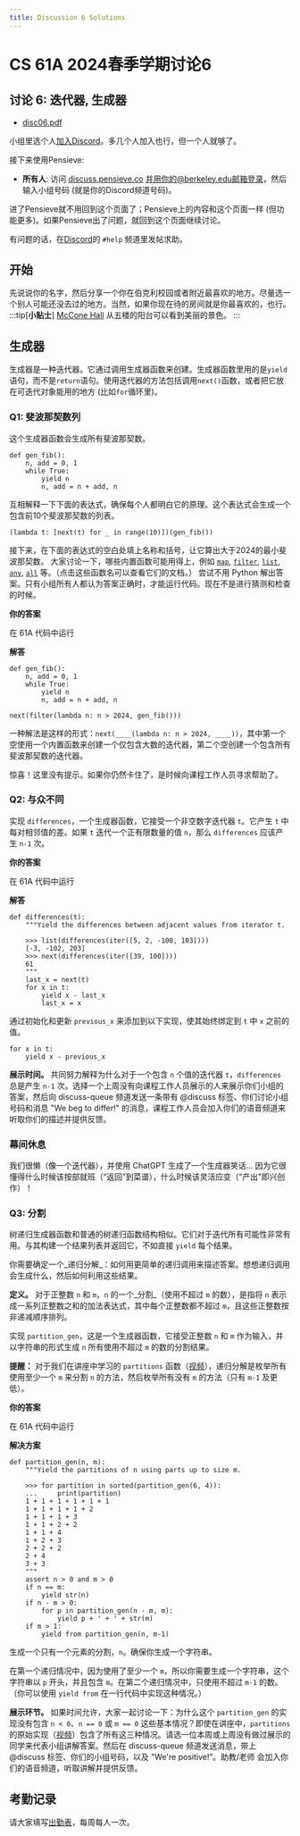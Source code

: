 ```yaml
---
title: Discussion 6 Solutions
---
```


# CS 61A 2024春季学期讨论6

## 讨论 6: 迭代器, 生成器

-   [disc06.pdf](/resource/cs61a/disc06.pdf)

小组里选个人[加入Discord](https://cs61a.org/articles/discord)。多几个人加入也行，但一个人就够了。

接下来使用Pensieve:

-   **所有人**: 访问 [discuss.pensieve.co](http://discuss.pensieve.co/) 并用你的@berkeley.edu邮箱登录，然后输入小组号码 (就是你的Discord频道号码)。

进了Pensieve就不用回到这个页面了；Pensieve上的内容和这个页面一样 (但功能更多)。如果Pensieve出了问题，就回到这个页面继续讨论。

有问题的话，在[Discord](https://cs61a.org/articles/discord/)的 `#help` 频道里发帖求助。

## 开始

先说说你的名字，然后分享一个你在伯克利校园或者附近最喜欢的地方。尽量选一个别人可能还没去过的地方。当然，如果你现在待的房间就是你最喜欢的，也行。
:::tip[**小贴士**]
[McCone Hall](https://www.campus-maps.com/university-of-california-berkeley/mccone-hall/) 从五楼的阳台可以看到美丽的景色。
:::

## 生成器

生成器是一种迭代器。它通过调用生成器函数来创建。生成器函数里用的是`yield`语句，而不是`return`语句。使用迭代器的方法包括调用`next()`函数，或者把它放在可迭代对象能用的地方 (比如`for`循环里)。

### Q1: 斐波那契数列

这个生成器函数会生成所有斐波那契数。

```
def gen_fib():
    n, add = 0, 1
    while True:
        yield n
        n, add = n + add, n
```

互相解释一下下面的表达式，确保每个人都明白它的原理。这个表达式会生成一个包含前10个斐波那契数的列表。

```
(lambda t: [next(t) for _ in range(10)])(gen_fib())
```

接下来，在下面的表达式的空白处填上名称和括号，让它算出大于2024的最小斐波那契数。
大家讨论一下，哪些内置函数可能用得上，例如 [`map`](https://docs.python.org/3/library/functions.html#map), [`filter`](https://docs.python.org/3/library/functions.html#filter), [`list`](https://docs.python.org/3/library/functions.html#func-list), [`any`](https://docs.python.org/3/library/functions.html#any), [`all`](https://docs.python.org/3/library/functions.html#all) 等。（点击这些函数名可以查看它们的文档。） 尝试不用 Python 解出答案。只有小组所有人都认为答案正确时，才能运行代码。现在不是进行猜测和检查的时候。

**你的答案**

在 61A 代码中运行

**解答**

```
def gen_fib():
    n, add = 0, 1
    while True:
        yield n
        n, add = n + add, n

next(filter(lambda n: n > 2024, gen_fib()))

```

一种解法是这样的形式：`next(____(lambda n: n > 2024, ____))`，其中第一个空使用一个内置函数来创建一个仅包含大数的迭代器，第二个空创建一个包含所有斐波那契数的迭代器。

惊喜！这里没有提示。如果你仍然卡住了，是时候向课程工作人员寻求帮助了。

### Q2: 与众不同

实现 `differences`，一个生成器函数，它接受一个非空数字迭代器 `t`。它产生 `t` 中每对相邻值的差。如果 `t` 迭代一个正有限数量的值 `n`，那么 `differences` 应该产生 `n-1` 次。

**你的答案**

在 61A 代码中运行

**解答**

```
def differences(t):
    """Yield the differences between adjacent values from iterator t.

    >>> list(differences(iter([5, 2, -100, 103])))
    [-3, -102, 203]
    >>> next(differences(iter([39, 100])))
    61
    """
    last_x = next(t)
    for x in t:
        yield x - last_x
        last_x = x

```

通过初始化和更新 `previous_x` 来添加到以下实现，使其始终绑定到 `t` 中 `x` 之前的值。

```
for x in t:
    yield x - previous_x
```

**展示时间。** 共同努力解释为什么对于一个包含 `n` 个值的迭代器 `t`，`differences` 总是产生 `n-1` 次。选择一个上周没有向课程工作人员展示的人来展示你们小组的答案，然后向 discuss-queue 频道发送一条带有 @discuss 标签、你们讨论小组号码和消息 "We beg to differ!" 的消息，课程工作人员会加入你们的语音频道来听取你们的描述并提供反馈。

### 幕间休息

我们很懒（像一个迭代器），并使用 ChatGPT 生成了一个生成器笑话...
因为它很懂得什么时候该按部就班（“返回”到菜谱），什么时候该灵活应变（“产出”即兴创作）！

### Q3: 分割

树递归生成器函数和普通的树递归函数结构相似。它们对于迭代所有可能性非常有用。与其构建一个结果列表并返回它，不如直接 `yield` 每个结果。

你需要确定一个_递归分解_：如何用更简单的递归调用来描述答案。想想递归调用会生成什么，然后如何利用这些结果。

**定义。** 对于正整数 `n` 和 `m`，`n` 的一个_分割_（使用不超过 `m` 的数），是指将 `n` 表示成一系列正整数之和的加法表达式，其中每个正整数都不超过 `m`，且这些正整数按非递减顺序排列。

实现 `partition_gen`，这是一个生成器函数，它接受正整数 `n` 和 `m` 作为输入，并以字符串的形式生成 `n` 所有使用不超过 `m` 的数的分割结果。

**提醒：** 对于我们在讲座中学习的 `partitions` 函数（[视频](https://youtu.be/DvgT4dnSMVM)），递归分解是枚举所有使用至少一个 `m` 来分割 `n` 的方法，然后枚举所有没有 `m` 的方法（只有 `m-1` 及更低）。

**你的答案**

在 61A 代码中运行

**解决方案**

```
def partition_gen(n, m):
    """Yield the partitions of n using parts up to size m.

    >>> for partition in sorted(partition_gen(6, 4)):
    ...     print(partition)
    1 + 1 + 1 + 1 + 1 + 1
    1 + 1 + 1 + 1 + 2
    1 + 1 + 1 + 3
    1 + 1 + 2 + 2
    1 + 1 + 4
    1 + 2 + 3
    2 + 2 + 2
    2 + 4
    3 + 3
    """
    assert n > 0 and m > 0
    if n == m:
        yield str(n)
    if n - m > 0:
        for p in partition_gen(n - m, m):
            yield p + ' + ' + str(m)
    if m > 1:
        yield from partition_gen(n, m-1)

```

生成一个只有一个元素的分割，`n`。确保你生成一个字符串。

在第一个递归情况中，因为使用了至少一个 `m`，所以你需要生成一个字符串，这个字符串以 `p` 开头，并且包含 `m`。在第二个递归情况中，只使用不超过 `m-1` 的数。（你可以使用 `yield from` 在一行代码中实现这种情况。）

**展示环节。** 如果时间允许，大家一起讨论一下：为什么这个 `partition_gen` 的实现没有包含 `n < 0`、`n == 0` 或 `m == 0` 这些基本情况？即使在讲座中，`partitions` 的原始实现（[视频](https://youtu.be/DvgT4dnSMVM?si=MEkqzloqIcbD1-09&t=515)）包含了所有这三种情况。请选一位本周或上周没有做过展示的同学来代表小组讲解答案。然后在 discuss-queue 频道发送消息，带上 @discuss 标签、你们的小组号码，以及 "We're positive!"。助教/老师 会加入你们的语音频道，听取讲解并提供反馈。

## 考勤记录

请大家填写[出勤表](https://docs.google.com/forms/d/e/1FAIpQLSeqlK8l6WkScGr-RHR-kM4p5bnR9cllYrG95fDqPJspSlll7A/viewform)，每周每人一次。

